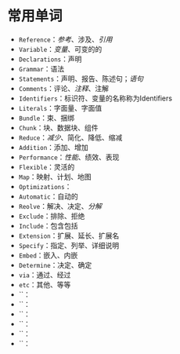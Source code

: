 # 常用单词
+ `Reference`：*参考*、涉及、*引用*
+ `Variable`：*变量*、可变的的
+ `Declarations`：声明
+ `Grammar`：语法
+ `Statements`：声明、报告、陈述句；*语句*
+ `Comments`：评论、*注释*、注解
+ `Identifiers`：标识符、变量的名称称为Identifiers
+ `Literals`：字面量、字面值
+ `Bundle`：束、捆绑
+ `Chunk`：块、数据块、组件
+ `Reduce`：*减少*、简化、降低、缩减
+ `Addition`：添加、增加
+ `Performance`：*性能*、绩效、表现
+ `Flexible`：灵活的
+ `Map`：映射、计划、地图
+ `Optimizations`：
+ `Automatic`：自动的
+ `Reolve`：解决、决定、*分解*
+ `Exclude`：排除、拒绝
+ `Include`：包含包括
+ `Extension`：扩展、延长、扩展名
+ `Specify`：指定、列举、详细说明
+ `Embed`：嵌入、内嵌
+ `Determine`：决定、确定
+ `via`：通过、经过
+ `etc`：其他、等等
+ ``：
+ ``：
+ ``：
+ ``：
+ ``：
+ ``：